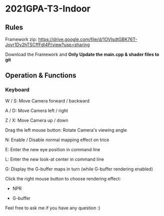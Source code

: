 # 2021GPA-T3-Indoor
## Rules
Framework zip: https://drive.google.com/file/d/1OVIsdtGBK76T-Jovr1Dy2hTSCffFdI4P/view?usp=sharing

Download the Framework and **Only Update the main.cpp & shader files to git**

## Operation & Functions
### Keyboard
W / S: Move Camera forward / backward

A / D: Move Camera left / right

Z / X: Move Camera up / down

Drag the left mouse button: Rotate Camera's viewing angle

N: Enable / Disable normal mapping effect on trice

E: Enter the new eye position in command line

L: Enter the new look-at center in command line

G: Display the G-buffer maps in turn (while G-buffer rendering enabled)

Click the right mouse button to choose rendering effect:

+ NPR

+ G-buffer

Feel free to ask me if you have any question :) 
